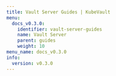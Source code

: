 ```yaml
---
title: Vault Server Guides | KubeVault
menu:
  docs_v0.3.0:
    identifier: vault-server-guides
    name: Vault Server
    parent: guides
    weight: 10
menu_name: docs_v0.3.0
info:
  version: v0.3.0
---
```


